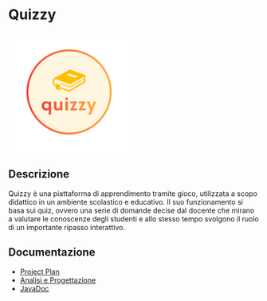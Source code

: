 # Quizzy
<img title="" src="doc/logo.png" width="240" data-align="center">

## Descrizione
Quizzy è una piattaforma di apprendimento tramite gioco, utilizzata a scopo didattico in un ambiente scolastico e educativo. Il suo funzionamento si basa sui quiz, ovvero una serie di domande decise dal docente che mirano a valutare le conoscenze degli studenti e allo stesso tempo svolgono il ruolo di un importante ripasso interattivo. 

## Documentazione
- [Project Plan](https://github.com/f-uni/Quizzy/blob/main/doc/Project%20Plan%20-%20Quizzy.pdf) 
- [Analisi e Progettazione](https://github.com/f-uni/Quizzy/blob/main/doc/Analisi%20e%20Progettazione%20-%20Quizzy.pdf) 
- [JavaDoc](https://github.com/f-uni/Quizzy/tree/main/doc/javadoc)
